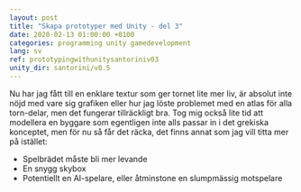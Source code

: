 ```yaml
---
layout: post
title: "Skapa prototyper med Unity - del 3"
date: 2020-02-13 01:00:00 +0100
categories: programming unity gamedevelopment
lang: sv
ref: prototypingwithunitysantoriniv03
unity_dir: santorini/v0.5
---
```

Nu har jag fått till en enklare textur som ger tornet lite mer liv, är absolut inte nöjd med vare sig grafiken eller hur jag löste problemet med en atlas för alla torn-delar, men det fungerar tillräckligt bra. Tog mig också lite tid att modellera en byggare som egentligen inte alls passar in i det grekiska konceptet, men för nu så får det räcka, det finns annat som jag vill titta mer på istället:

+ Spelbrädet måste bli mer levande
+ En snygg skybox
+ Potentiellt en AI-spelare, eller åtminstone en slumpmässig motspelare